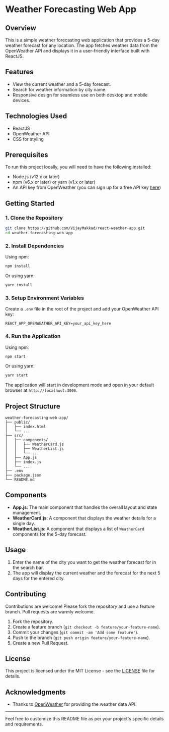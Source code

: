 # Weather Forecasting Web App

## Overview

This is a simple weather forecasting web application that provides a 5-day weather forecast for any location. The app fetches weather data from the OpenWeather API and displays it in a user-friendly interface built with ReactJS.

## Features

- View the current weather and a 5-day forecast.
- Search for weather information by city name.
- Responsive design for seamless use on both desktop and mobile devices.

## Technologies Used

- ReactJS
- OpenWeather API
- CSS for styling

## Prerequisites

To run this project locally, you will need to have the following installed:

- Node.js (v12.x or later)
- npm (v6.x or later) or yarn (v1.x or later)
- An API key from OpenWeather (you can sign up for a free API key [here](https://home.openweathermap.org/users/sign_up))

## Getting Started

### 1. Clone the Repository

```bash
git clone https://github.com/VijayMakkad/react-weather-app.git
cd weather-forecasting-web-app
```

### 2. Install Dependencies

Using npm:
```bash
npm install
```

Or using yarn:
```bash
yarn install
```

### 3. Setup Environment Variables

Create a `.env` file in the root of the project and add your OpenWeather API key:

```
REACT_APP_OPENWEATHER_API_KEY=your_api_key_here
```

### 4. Run the Application

Using npm:
```bash
npm start
```

Or using yarn:
```bash
yarn start
```

The application will start in development mode and open in your default browser at `http://localhost:3000`.

## Project Structure

```
weather-forecasting-web-app/
├── public/
│   ├── index.html
│   └── ...
├── src/
│   ├── components/
│   │   ├── WeatherCard.js
│   │   ├── WeatherList.js
│   │   └── ...
│   ├── App.js
│   ├── index.js
│   └── ...
├── .env
├── package.json
└── README.md
```

## Components

- **App.js**: The main component that handles the overall layout and state management.
- **WeatherCard.js**: A component that displays the weather details for a single day.
- **WeatherList.js**: A component that displays a list of `WeatherCard` components for the 5-day forecast.

## Usage

1. Enter the name of the city you want to get the weather forecast for in the search bar.
2. The app will display the current weather and the forecast for the next 5 days for the entered city.

## Contributing

Contributions are welcome! Please fork the repository and use a feature branch. Pull requests are warmly welcome.

1. Fork the repository.
2. Create a feature branch (`git checkout -b feature/your-feature-name`).
3. Commit your changes (`git commit -am 'Add some feature'`).
4. Push to the branch (`git push origin feature/your-feature-name`).
5. Create a new Pull Request.

## License

This project is licensed under the MIT License - see the [LICENSE](LICENSE) file for details.

## Acknowledgments

- Thanks to [OpenWeather](https://openweathermap.org/) for providing the weather data API.

---

Feel free to customize this README file as per your project's specific details and requirements.
